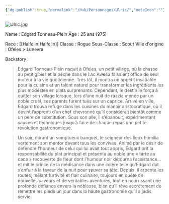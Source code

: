 ```yaml
---
{"dg-publish":true,"permalink":"/Hub/Personnages/Ulric/","noteIcon":""}
---
```


![Ulric.jpg](/img/user/EXTRA/00_IMAGES/Ulric.jpg)

Name : Edgard Tonneau-Plein
Âge : 25 ans (975)

Race : [[Halfelin\|Halfelin]]
Classe : Rogue
Sous-Classe : Scout
Ville d'origine : Ofeles > Lunevra

Backstory :

> Edgard Tonneau-Plein naquit à Ofeles, un petit village, où la chasse au petit gibier et la pêche dans le Lac Awesa faisaient office de seul moteur à la vie quotidienne. Très tôt, il montra un appétit insatiable pour la cuisine et un talent naturel pour transformer les ingrédients les plus modestes en plats surprenants. Cependant, le destin le força à quitter son village lorsque, lors d’une nuit de razzia menée par un noble cruel, ses parents furent tués sur un caprice. Arrivé en ville, Edgard trouva refuge dans les cuisines du manoir aristocratique, où il devint l’apprenti d’un chef chevronné qu’il considérait bientôt comme un père de substitution. Sous son aile, il s’épanouit, expérimentant sauces et techniques jusqu’à faire de chaque repas une petite révolution gastronomique.

> Un soir, durant un somptueux banquet, le seigneur des lieux humilia vertement son mentor devant tous les convives. Animé par le désir de défendre l’honneur de celui qui lui avait tout appris, Edgard prit la responsabilité du plat principal et présenta au noble une « tarte au caca » recouverte de fleur dont l’humour noir détourna l’assistance… et mit le prince de la médisance dans une colère telle qu’Edgard dut s’enfuir à la faveur de la nuit pour sauver sa tête. Depuis, il arpente les routes, mêlant furtivité et flair culinaire, toujours en quête de nouvelles saveurs et de véritables aventures, tout en nourrissant une profonde défiance envers la noblesse, bien qu’il rêve secrètement de remettre les pieds un jour dans la haute gastronomie qu’il a jadis servie.